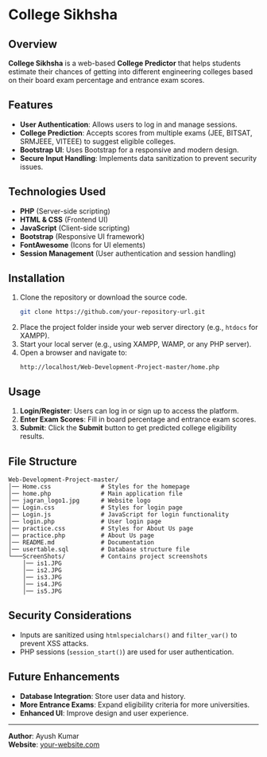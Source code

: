 # College Sikhsha

## Overview
**College Sikhsha** is a web-based **College Predictor** that helps students estimate their chances of getting into different engineering colleges based on their board exam percentage and entrance exam scores.

## Features
- **User Authentication**: Allows users to log in and manage sessions.
- **College Prediction**: Accepts scores from multiple exams (JEE, BITSAT, SRMJEEE, VITEEE) to suggest eligible colleges.
- **Bootstrap UI**: Uses Bootstrap for a responsive and modern design.
- **Secure Input Handling**: Implements data sanitization to prevent security issues.

## Technologies Used
- **PHP** (Server-side scripting)
- **HTML & CSS** (Frontend UI)
- **JavaScript** (Client-side scripting)
- **Bootstrap** (Responsive UI framework)
- **FontAwesome** (Icons for UI elements)
- **Session Management** (User authentication and session handling)

## Installation
1. Clone the repository or download the source code.
   ```bash
   git clone https://github.com/your-repository-url.git
   ```
2. Place the project folder inside your web server directory (e.g., `htdocs` for XAMPP).
3. Start your local server (e.g., using XAMPP, WAMP, or any PHP server).
4. Open a browser and navigate to:
   ```
   http://localhost/Web-Development-Project-master/home.php
   ```

## Usage
1. **Login/Register**: Users can log in or sign up to access the platform.
2. **Enter Exam Scores**: Fill in board percentage and entrance exam scores.
3. **Submit**: Click the **Submit** button to get predicted college eligibility results.

## File Structure
```
Web-Development-Project-master/
│── Home.css              # Styles for the homepage
│── home.php              # Main application file
│── jagran_logo1.jpg      # Website logo
│── Login.css             # Styles for login page
│── Login.js              # JavaScript for login functionality
│── login.php             # User login page
│── practice.css          # Styles for About Us page
│── practice.php          # About Us page
│── README.md             # Documentation
│── usertable.sql         # Database structure file
└───ScreenShots/          # Contains project screenshots
    │── is1.JPG
    │── is2.JPG
    │── is3.JPG
    │── is4.JPG
    │── is5.JPG
```

## Security Considerations
- Inputs are sanitized using `htmlspecialchars()` and `filter_var()` to prevent XSS attacks.
- PHP sessions (`session_start()`) are used for user authentication.

## Future Enhancements
- **Database Integration**: Store user data and history.
- **More Entrance Exams**: Expand eligibility criteria for more universities.
- **Enhanced UI**: Improve design and user experience.


---
**Author**: Ayush Kumar  
**Website**: [your-website.com](https://your-website.com)

